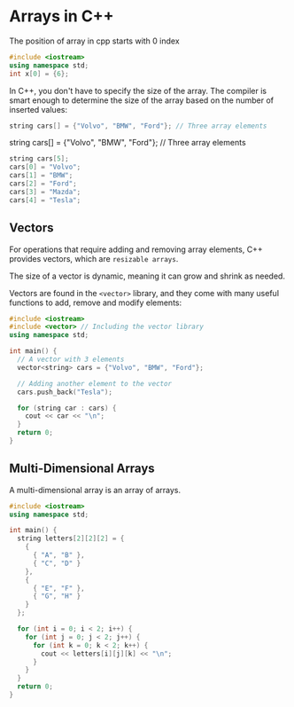 # Arrays in C++

The position of array in cpp starts with 0 index

```cpp
#include <iostream>
using namespace std;
int x[0] = {6};
```

In C++, you don't have to specify the size of the array. The compiler is smart enough to determine the size of the array based on the number of inserted values:

```cpp
string cars[] = {"Volvo", "BMW", "Ford"}; // Three array elements
```

string cars[] = {"Volvo", "BMW", "Ford"}; // Three array elements

```cpp
string cars[5];
cars[0] = "Volvo";
cars[1] = "BMW";
cars[2] = "Ford";
cars[3] = "Mazda";
cars[4] = "Tesla";
```

## Vectors

For operations that require adding and removing array elements, C++ provides vectors, which are `resizable arrays`.

The size of a vector is dynamic, meaning it can grow and shrink as needed.

Vectors are found in the `<vector>` library, and they come with many useful functions to add, remove and modify elements:

```cpp
#include <iostream>
#include <vector> // Including the vector library
using namespace std;

int main() {
  // A vector with 3 elements
  vector<string> cars = {"Volvo", "BMW", "Ford"};

  // Adding another element to the vector
  cars.push_back("Tesla");

  for (string car : cars) {
    cout << car << "\n";
  }
  return 0;
}
```

## Multi-Dimensional Arrays

A multi-dimensional array is an array of arrays.

```cpp
#include <iostream>
using namespace std;

int main() {
  string letters[2][2][2] = {
    {
      { "A", "B" },
      { "C", "D" }
    },
    {
      { "E", "F" },
      { "G", "H" }
    }
  };

  for (int i = 0; i < 2; i++) {
    for (int j = 0; j < 2; j++) {
      for (int k = 0; k < 2; k++) {
        cout << letters[i][j][k] << "\n";
      }
    }
  }
  return 0;
}
```
